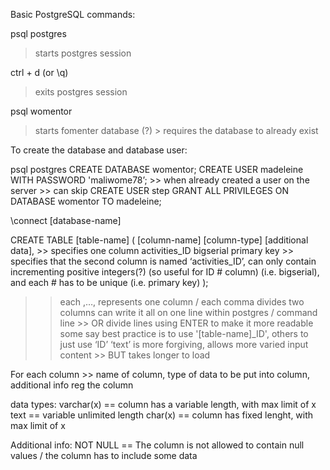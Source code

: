 Basic PostgreSQL commands:

psql postgres
> starts postgres session

ctrl + d		(or \q)
> exits postgres session

psql womentor
> starts fomenter database (?) > requires the database to already exist



To create the database and database user:

psql postgres
CREATE DATABASE womentor;
CREATE USER madeleine WITH PASSWORD 'maliwome78’;
		>> when already created a user on the server >> can skip CREATE USER step
GRANT ALL PRIVILEGES ON DATABASE womentor TO madeleine;

\connect [database-name]

CREATE TABLE [table-name] (
	[column-name] [column-type] [additional data],	>> specifies one column
	activities_ID bigserial primary key				      >> specifies that the second column is named ‘activities_ID’, can only contain incrementing positive integers(?) (so useful for ID # column) (i.e. bigserial), and each # has to be unique (i.e. primary key)
);

>> each ,…, represents one column / each comma divides two columns
>> can write it all on one line within postgres / command line >> OR divide lines using ENTER to make it more readable
>> some say best practice is to use '[table-name]_ID', others to just use ‘ID’
>> ‘text’ is more forgiving, allows more varied input content >> BUT takes longer to load

For each column >> name of column, type of data to be put into column, additional info reg the column

data types:
  varchar(x) == column has a variable length, with max limit of x
  text == variable unlimited length
  char(x) == column has fixed lenght, with max limit of x

  <!-- According to postgresql.org (https://www.postgresql.org/docs/9.1/static/datatype-character.html) >> "There is no performance difference among these three types, apart from increased storage space when using the blank-padded type, and a few extra CPU cycles to check the length when storing into a length-constrained column. While character(n) has performance advantages in some other database systems, there is no such advantage in PostgreSQL; in fact character(n) is usually the slowest of the three because of its additional storage costs. In most situations text or character varying should be used instead." -->

Additional info:
  NOT NULL == The column is not allowed to contain null values / the column has to include some data





<!-- old notes (see if anythin g usefel ie re what a specific term/keyword means)
[table-name]_id bigserial primary key,			>> set type of data for this column
											bigserial = incrementing positive integers (?)
											‘primary key’ = each # has to be unique
											(useful for ID # column)
	[table-name]_name varchar(x) NOT NULL,		>> Setting the max number of characters
											each cell in that column can contain
											varchar(x) stating the maximum number of
											characters, can contain ‘varied characters’(meaning?)
	[table-name]_desc text NOT NULL,			>>
	date_added timestamp default NULL			>> -->
